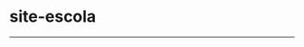 # site-escola
***************************************************************************************************************************************************************************************************************************************************************************************************************************************************

